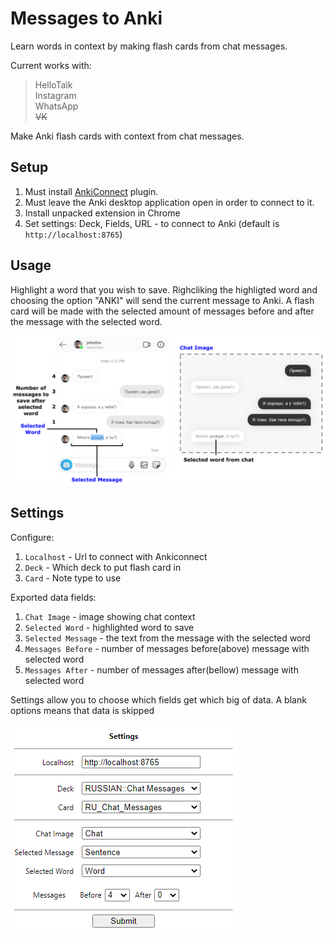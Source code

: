 # Messages to Anki

Learn words in context by making flash cards from chat messages. 

Current works with:
>HelloTalk<br>
>Instagram<br>
>WhatsApp<br>
><del>VK

Make Anki flash cards with context from chat messages. 

## Setup

1) Must install [AnkiConnect](https://ankiweb.net/shared/info/2055492159) plugin.
2) Must leave the Anki desktop application open in order to connect to it.
3) Install unpacked extension in Chrome
4) Set settings: Deck, Fields, URL - to connect to Anki (default is `http://localhost:8765`)

## Usage

Highlight a word that you wish to save. Righcliking the highligted word and choosing the option "ANKI" will send the current message to Anki. A flash card will be made with the selected amount of messages before and after the message with the selected word.

![example-chat-screenshot](https://raw.githubusercontent.com/ClearlyKyle/Messages_to_Anki/master/Example_chat.PNG)

## Settings

Configure:
1) `Localhost` - Url to connect with Ankiconnect
1) `Deck` - Which deck to put flash card in
1) `Card` - Note type to use

Exported data fields:

 1) `Chat Image` - image showing chat context 
 3) `Selected Word` - highlighted word to save
 2) `Selected Message` - the text from the message with the selected word
 4) `Messages Before` - number of messages before(above) message with selected word
 5) `Messages After` - number of messages after(bellow) message with selected word

Settings allow you to choose which fields get which big of data. A blank options means that data is skipped

![options-screenshot](https://raw.githubusercontent.com/ClearlyKyle/Messages_to_Anki/master/settings.PNG)
